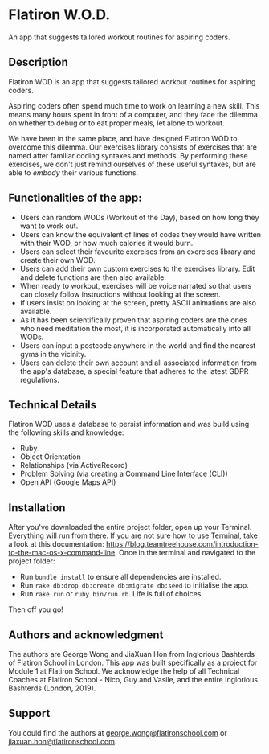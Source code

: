 # Flatiron W.O.D.
An app that suggests tailored workout routines for aspiring coders.

## Description
Flatiron WOD is an app that suggests tailored workout routines for aspiring coders.

Aspiring coders often spend much time to work on learning a new skill. This means many hours spent in front of a computer, and they face the dilemma on whether to debug or to eat proper meals, let alone to workout.

We have been in the same place, and have designed Flatiron WOD to overcome this dilemma. Our exercises library consists of exercises that are named after familiar coding syntaxes and methods. By performing these exercises, we don't just remind ourselves of these useful syntaxes, but are able to _embody_ their various functions.

## Functionalities of the app:
- Users can random WODs (Workout of the Day), based on how long they want to work out.
- Users can know the equivalent of lines of codes they would have written with their WOD, or how much calories it would burn.
- Users can select their favourite exercises from an exercises library and create their own WOD.
- Users can add their own custom exercises to the exercises library. Edit and delete functions are then also available.
- When ready to workout, exercises will be voice narrated so that users can closely follow instructions without looking at the screen.
- If users insist on looking at the screen, pretty ASCII animations are also available.
- As it has been scientifically proven that aspiring coders are the ones who need meditation the most, it is incorporated automatically into all WODs.
- Users can input a postcode anywhere in the world and find the nearest gyms in the vicinity.
- Users can delete their own account and all associated information from the app's database, a special feature that adheres to the latest GDPR regulations.

## Technical Details
Flatiron WOD uses a database to persist information and was build using the following skills and knowledge:
- Ruby
- Object Orientation
- Relationships (via ActiveRecord)
- Problem Solving (via creating a Command Line Interface (CLI))
- Open API (Google Maps API)

## Installation
After you've downloaded the entire project folder, open up your Terminal. Everything will run from there.
If you are not sure how to use Terminal, take a look at this documentation: https://blog.teamtreehouse.com/introduction-to-the-mac-os-x-command-line.
Once in the terminal and navigated to the project folder:
- Run `bundle install` to ensure all dependencies are installed.
- Run `rake db:drop db:create db:migrate db:seed` to initialise the app.
- Run `rake run` or `ruby bin/run.rb`. Life is full of choices.

Then off you go!

## Authors and acknowledgment
The authors are George Wong and JiaXuan Hon from Inglorious Bashterds of Flatiron School in London.
This app was built specifically as a project for Module 1 at Flatiron School. We acknowledge the help of all Technical Coaches at Flatiron School - Nico, Guy and Vasile, and the entire Inglorious Bashterds (London, 2019).

## Support
You could find the authors at george.wong@flatironschool.com or jiaxuan.hon@flatironschool.com.
